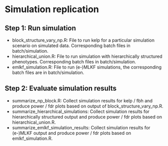 # Simulation replication


## Step 1: Run simulation

- block_structure_vary_np.R: File to run kelp for a particular simulation scenario on simulated data. Corresponding batch files in batch/simulation. 
- hierarchical_union.R: File to run simulation with hierarchically structured phenotypes. Corresponding batch files in batch/simulation. 
- emlkf_simulation.R: File to run (e-)MLKF simulations, the corresponding batch files are in batch/simulation. 

## Step 2: Evaluate simulation results

- summarize_np_block.R: Collect simulation results for kelp / fbh and produce power / fdr plots based on output of block_structure_vary_np.R.
- summarize_hierarchical_simulations: Collect simulation results for hierarchically structured output and produce power / fdr plots based on hierarchical_union.R.
- summarize_emlkf_simulation_results: Collect simulation results for (e-)MLKF output and produce power / fdr plots based on emlkf_simulation.R.
